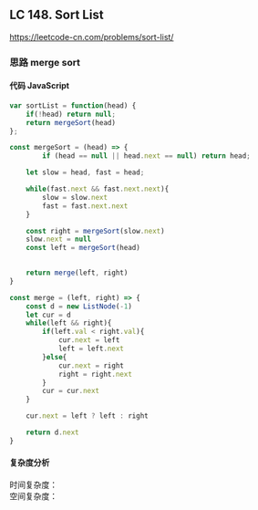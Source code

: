 ## LC 148. Sort List
https://leetcode-cn.com/problems/sort-list/

### 思路 merge sort

#### 代码 JavaScript

```JavaScript
var sortList = function(head) {
    if(!head) return null;
    return mergeSort(head)
};

const mergeSort = (head) => {
        if (head == null || head.next == null) return head;

    let slow = head, fast = head;

    while(fast.next && fast.next.next){
        slow = slow.next
        fast = fast.next.next
    }

    const right = mergeSort(slow.next)
    slow.next = null
    const left = mergeSort(head)

    
    return merge(left, right)
}

const merge = (left, right) => {
    const d = new ListNode(-1)
    let cur = d
    while(left && right){
        if(left.val < right.val){
            cur.next = left
            left = left.next
        }else{
            cur.next = right
            right = right.next
        }
        cur = cur.next
    }

    cur.next = left ? left : right

    return d.next
}

```

#### 复杂度分析
时间复杂度： </br>
空间复杂度：